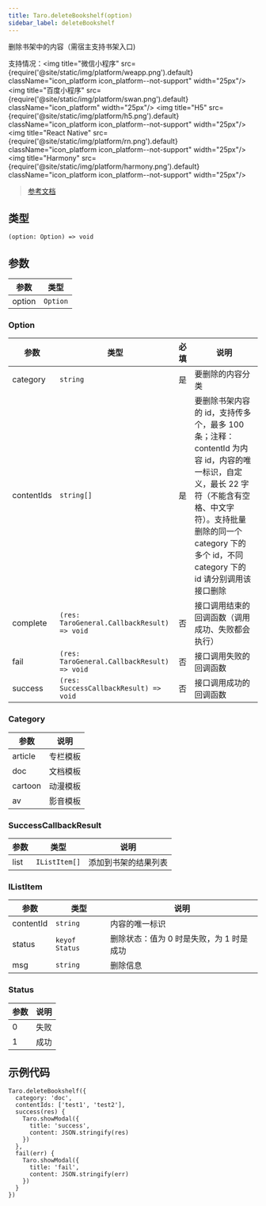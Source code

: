 ```yaml
---
title: Taro.deleteBookshelf(option)
sidebar_label: deleteBookshelf
---
```


删除书架中的内容（需宿主支持书架入口)

支持情况：<img title="微信小程序" src={require('@site/static/img/platform/weapp.png').default} className="icon_platform icon_platform--not-support" width="25px"/> <img title="百度小程序" src={require('@site/static/img/platform/swan.png').default} className="icon_platform" width="25px"/> <img title="H5" src={require('@site/static/img/platform/h5.png').default} className="icon_platform icon_platform--not-support" width="25px"/> <img title="React Native" src={require('@site/static/img/platform/rn.png').default} className="icon_platform icon_platform--not-support" width="25px"/> <img title="Harmony" src={require('@site/static/img/platform/harmony.png').default} className="icon_platform icon_platform--not-support" width="25px"/>

> [参考文档](https://smartprogram.baidu.com/docs/develop/api/open/swan-deleteBookshelf/)

## 类型

```tsx
(option: Option) => void
```

## 参数

| 参数 | 类型 |
| --- | --- |
| option | `Option` |

### Option

| 参数 | 类型 | 必填 | 说明 |
| --- | --- | :---: | --- |
| category | `string` | 是 | 要删除的内容分类 |
| contentIds | `string[]` | 是 | 要删除书架内容的 id，支持传多个，最多 100 条；注释：contentId 为内容 id，内容的唯一标识，自定义，最长 22 字符（不能含有空格、中文字符）。支持批量删除的同一个 category 下的多个 id，不同 category 下的 id 请分别调用该接口删除 |
| complete | `(res: TaroGeneral.CallbackResult) => void` | 否 | 接口调用结束的回调函数（调用成功、失败都会执行） |
| fail | `(res: TaroGeneral.CallbackResult) => void` | 否 | 接口调用失败的回调函数 |
| success | `(res: SuccessCallbackResult) => void` | 否 | 接口调用成功的回调函数 |

### Category

| 参数 | 说明 |
| --- | --- |
| article | 专栏模板 |
| doc | 文档模板 |
| cartoon | 动漫模板 |
| av | 影音模板 |

### SuccessCallbackResult

| 参数 | 类型 | 说明 |
| --- | --- | --- |
| list | `IListItem[]` | 添加到书架的结果列表 |

### IListItem

| 参数 | 类型 | 说明 |
| --- | --- | --- |
| contentId | `string` | 内容的唯一标识 |
| status | `keyof Status` | 删除状态：值为 0 时是失败，为 1 时是成功 |
| msg | `string` | 删除信息 |

### Status

| 参数 | 说明 |
| --- | --- |
| 0 | 失败 |
| 1 | 成功 |

## 示例代码

```tsx
Taro.deleteBookshelf({
  category: 'doc',
  contentIds: ['test1', 'test2'],
  success(res) {
    Taro.showModal({
      title: 'success',
      content: JSON.stringify(res)
    })
  },
  fail(err) {
    Taro.showModal({
      title: 'fail',
      content: JSON.stringify(err)
    })
  }
})
```
